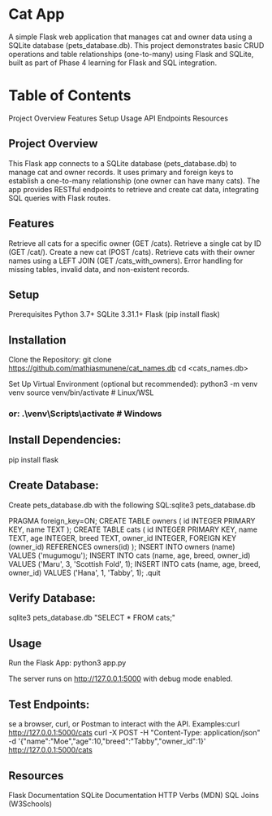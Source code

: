 # Cat App
 A simple Flask web application that manages cat and owner data using a SQLite database (pets_database.db). This project demonstrates basic CRUD operations and table relationships (one-to-many) using Flask and SQLite, built as part of Phase 4 learning for Flask and SQL integration.

# Table of Contents
 Project Overview
 Features
 Setup
 Usage
 API Endpoints
 Resources

## Project Overview
 This Flask app connects to a SQLite database (pets_database.db) to manage cat and owner records. It uses primary and foreign keys to establish a one-to-many relationship (one owner can have many cats). The app provides RESTful endpoints to retrieve and create cat data, integrating SQL queries with Flask routes.

## Features
 Retrieve all cats for a specific owner (GET /cats).
 Retrieve a single cat by ID (GET /cat/<id>).
 Create a new cat (POST /cats).
 Retrieve cats with their owner names using a LEFT JOIN (GET /cats_with_owners).
 Error handling for missing tables, invalid data, and non-existent records.

## Setup
 Prerequisites
 Python 3.7+
 SQLite 3.31.1+
 Flask (pip install flask)

## Installation
 Clone the Repository:
 git clone <https://github.com/mathiasmunene/cat_names.db>
 cd <cats_names.db>


Set Up Virtual Environment (optional but recommended):
python3 -m venv venv
source venv/bin/activate  # Linux/WSL
### or: .\venv\Scripts\activate  # Windows

## Install Dependencies:
 pip install flask

## Create Database:
Create pets_database.db with the following SQL:sqlite3 pets_database.db

PRAGMA foreign_key=ON;
CREATE TABLE owners (
  id INTEGER PRIMARY KEY,
  name TEXT
);
CREATE TABLE cats (
  id INTEGER PRIMARY KEY,
  name TEXT,
  age INTEGER,
  breed TEXT,
  owner_id INTEGER,
  FOREIGN KEY (owner_id) REFERENCES owners(id)
);
INSERT INTO owners (name) VALUES ('mugumogu');
INSERT INTO cats (name, age, breed, owner_id) VALUES ('Maru', 3, 'Scottish Fold', 1);
INSERT INTO cats (name, age, breed, owner_id) VALUES ('Hana', 1, 'Tabby', 1);
.quit


## Verify Database:
 sqlite3 pets_database.db "SELECT * FROM cats;"

## Usage
 Run the Flask App:
 python3 app.py

 The server runs on http://127.0.0.1:5000 with debug mode enabled.


## Test Endpoints:
 se a browser, curl, or Postman to interact with the API.
 Examples:curl http://127.0.0.1:5000/cats
 curl -X POST -H "Content-Type: application/json" -d '{"name":"Moe","age":10,"breed":"Tabby","owner_id":1}' http://127.0.0.1:5000/cats

## Resources
 Flask Documentation
 SQLite Documentation
 HTTP Verbs (MDN)
 SQL Joins (W3Schools)
